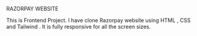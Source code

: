 RAZORPAY WEBSITE

This is Frontend Project. I have clone Razorpay website using HTML , CSS and Tailwind . It is fully responsive for all the screen sizes.
